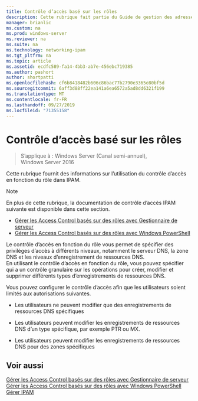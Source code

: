 ```yaml
---
title: Contrôle d’accès basé sur les rôles
description: Cette rubrique fait partie du Guide de gestion des adresses IP (IPAM) de Windows Server 2016.
manager: brianlic
ms.custom: na
ms.prod: windows-server
ms.reviewer: na
ms.suite: na
ms.technology: networking-ipam
ms.tgt_pltfrm: na
ms.topic: article
ms.assetid: ecdfc589-fa14-4bb3-ab7e-456ebc719385
ms.author: pashort
author: shortpatti
ms.openlocfilehash: cf6b8418482b606c86bac77b2790e3365e80bf5d
ms.sourcegitcommit: 6aff3d88ff22ea141a6ea6572a5ad8dd6321f199
ms.translationtype: MT
ms.contentlocale: fr-FR
ms.lasthandoff: 09/27/2019
ms.locfileid: "71355158"
---
```

# <a name="role-based-access-control"></a>Contrôle d’accès basé sur les rôles

>S’applique à : Windows Server (Canal semi-annuel), Windows Server 2016

Cette rubrique fournit des informations sur l’utilisation du contrôle d’accès en fonction du rôle dans IPAM.  
  
> [!NOTE]  
> En plus de cette rubrique, la documentation de contrôle d’accès IPAM suivante est disponible dans cette section.  
>   
> -   [Gérer les Access Control basés sur des rôles avec Gestionnaire de serveur](../../technologies/ipam/Manage-Role-Based-Access-Control-with-Server-Manager.md)  
> -   [Gérer les Access Control basés sur des rôles avec Windows PowerShell](../../technologies/ipam/Manage-Role-Based-Access-Control-with-Windows-PowerShell.md)  
  
Le contrôle d’accès en fonction du rôle vous permet de spécifier des privilèges d’accès à différents niveaux, notamment le serveur DNS, la zone DNS et les niveaux d’enregistrement de ressources DNS.  
En utilisant le contrôle d’accès en fonction du rôle, vous pouvez spécifier qui a un contrôle granulaire sur les opérations pour créer, modifier et supprimer différents types d’enregistrements de ressources DNS.  
  
Vous pouvez configurer le contrôle d’accès afin que les utilisateurs soient limités aux autorisations suivantes.  
  
-   Les utilisateurs ne peuvent modifier que des enregistrements de ressources DNS spécifiques  
  
-   Les utilisateurs peuvent modifier les enregistrements de ressources DNS d’un type spécifique, par exemple PTR ou MX.  
  
-   Les utilisateurs peuvent modifier les enregistrements de ressources DNS pour des zones spécifiques  
  
## <a name="see-also"></a>Voir aussi  
[Gérer les Access Control basés sur des rôles avec Gestionnaire de serveur](../../technologies/ipam/Manage-Role-Based-Access-Control-with-Server-Manager.md)  
[Gérer les Access Control basés sur des rôles avec Windows PowerShell](../../technologies/ipam/Manage-Role-Based-Access-Control-with-Windows-PowerShell.md)  
[Gérer IPAM](Manage-IPAM.md)  
  


